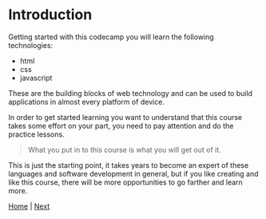 # Introduction

Getting started with this codecamp you will learn the following technologies:

- html
- css
- javascript

These are the building blocks of web technology and can be used to build applications in almost every platform of device.

In order to get started learning you want to understand that this course takes some effort on your part, you need to pay attention and do the practice lessons.

> What you put in to this course is what you will get out of it.

This is just the starting point, it takes years to become an expert of these languages and software development in general, but if you like creating and like this course, there will be more opportunities to go farther and learn more.

[Home](/) | [Next](/1-hello-world/)
